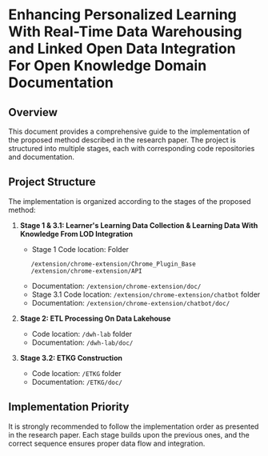 # Enhancing Personalized Learning With Real-Time Data Warehousing and Linked Open Data Integration For Open Knowledge Domain Documentation

## Overview

This document provides a comprehensive guide to the implementation of the proposed method described in the research paper. The project is structured into multiple stages, each with corresponding code repositories and documentation.

## Project Structure

The implementation is organized according to the stages of the proposed method:

1. **Stage 1 & 3.1: Learner's Learning Data Collection & Learning Data With Knowledge From LOD Integration**
   - Stage 1 Code location: Folder 
   ```
      /extension/chrome-extension/Chrome_Plugin_Base
      /extension/chrome-extension/API
   ```
   - Documentation: `/extension/chrome-extension/doc/`
   - Stage 3.1 Code location: `/extension/chrome-extension/chatbot` folder
   - Documentation: `/extension/chrome-extension/chatbot/doc/`

2. **Stage 2: ETL Processing On Data Lakehouse**
   - Code location: `/dwh-lab` folder
   - Documentation: `/dwh-lab/doc/`

3. **Stage 3.2: ETKG Construction**
   - Code location: `/ETKG` folder
   - Documentation: `/ETKG/doc/`

## Implementation Priority

It is strongly recommended to follow the implementation order as presented in the research paper. Each stage builds upon the previous ones, and the correct sequence ensures proper data flow and integration.